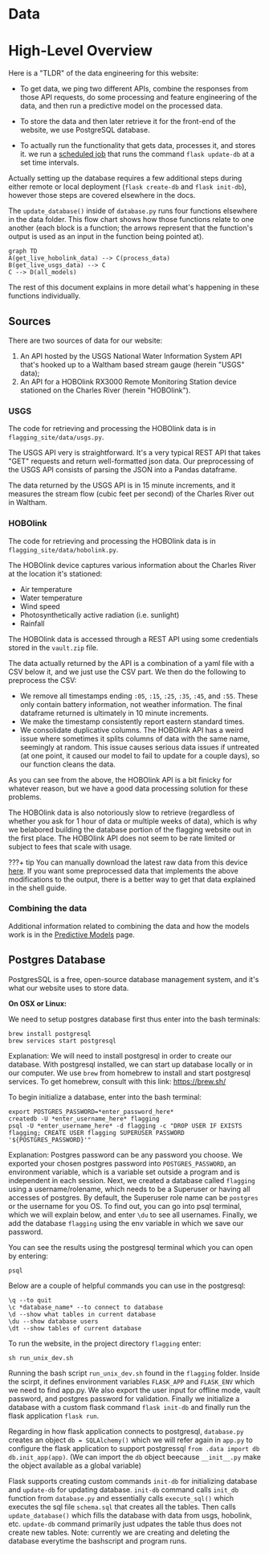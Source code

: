 # Data

# High-Level Overview

Here is a "TLDR" of the data engineering for this website:

- To get data, we ping two different APIs, combine the responses from those API requests, do some processing and feature engineering of the data, and then run a predictive model on the processed data.

- To store the data and then later retrieve it for the front-end of the website, we use PostgreSQL database.

- To actually run the functionality that gets data, processes it, and stores it. we run a [scheduled job](https://en.wikipedia.org/wiki/Job_scheduler) that runs the command `flask update-db` at a set time intervals.

Actually setting up the database requires a few additional steps during either remote or local deployment (`flask create-db` and `flask init-db`), however those steps are covered elsewhere in the docs.

The `update_database()` inside of `database.py` runs four functions elsewhere in the data folder. This flow chart shows how those functions relate to one another (each block is a function; the arrows represent that the function's output is used as an input in the function being pointed at).

```mermaid
graph TD
A(get_live_hobolink_data) --> C(process_data)
B(get_live_usgs_data) --> C
C --> D(all_models)
```

The rest of this document explains in more detail what's happening in these functions individually.

## Sources

There are two sources of data for our website:

1. An API hosted by the USGS National Water Information System API that's hooked up to a Waltham based stream gauge (herein "USGS" data);
2. An API for a HOBOlink RX3000 Remote Monitoring Station device stationed on the Charles River (herein "HOBOlink").

### USGS 

The code for retrieving and processing the HOBOlink data is in `flagging_site/data/usgs.py`.

The USGS API very is straightforward. It's a very typical REST API that takes "GET" requests and return well-formatted json data. Our preprocessing of the USGS API consists of parsing the JSON into a Pandas dataframe.

The data returned by the USGS API is in 15 minute increments, and it measures the stream flow (cubic feet per second) of the Charles River out in Waltham.

### HOBOlink

The code for retrieving and processing the HOBOlink data is in `flagging_site/data/hobolink.py`.

The HOBOlink device captures various information about the Charles River at the location it's stationed:

- Air temperature
- Water temperature
- Wind speed
- Photosynthetically active radiation (i.e. sunlight)
- Rainfall

The HOBOlink data is accessed through a REST API using some credentials stored in the `vault.zip` file.

The data actually returned by the API is a combination of a yaml file with a CSV below it, and we just use the CSV part. We then do the following to preprocess the CSV:

- We remove all timestamps ending `:05`, `:15`, `:25`, `:35`, `:45`, and `:55`. These only contain battery information, not weather information. The final dataframe returned is ultimately in 10 minute increments.
- We make the timestamp consistently report eastern standard times.
- We consolidate duplicative columns. The HOBOlink API has a weird issue where sometimes it splits columns of data with the same name, seemingly at random. This issue causes serious data issues if untreated (at one point, it caused our model to fail to update for a couple days), so our function cleans the data.

As you can see from the above, the HOBOlink API is a bit finicky for whatever reason, but we have a good data processing solution for these problems.

The HOBOlink data is also notoriously slow to retrieve (regardless of whether you ask for 1 hour of data or multiple weeks of data), which is why we belabored building the database portion of the flagging website out in the first place. The HOBOlink API does not seem to be rate limited or subject to fees that scale with usage.

???+ tip
    You can manually download the latest raw data from this device [here](https://www.hobolink.com/p/0cdac4a6910cef5a8883deb005d73ae1). If you want some preprocessed data that implements the above modifications to the output, there is a better way to get that data explained in the shell guide.

### Combining the data

Additional information related to combining the data and how the models work is in the [Predictive Models](../predictive_models) page.

## Postgres Database

PostgresSQL is a free, open-source database management system, and it's what our website uses to store data.

**On OSX or Linux:**

We need to setup postgres database first thus enter into the bash terminals:

```
brew install postgresql
brew services start postgresql
```
Explanation: We will need to install postgresql in order to create our database. With postgresql installed, we can start up database locally or in our computer. We use `brew` from homebrew to install and start postgresql services. To get homebrew, consult with this link: https://brew.sh/

To  begin initialize a database, enter into the bash terminal: 

```shell
export POSTGRES_PASSWORD=*enter_password_here*
createdb -U *enter_username_here* flagging
psql -U *enter_username_here* -d flagging -c "DROP USER IF EXISTS flagging; CREATE USER flagging SUPERUSER PASSWORD '${POSTGRES_PASSWORD}'"
```

Explanation: Postgres password can be any password you choose. We exported your chosen postgres password into `POSTGRES_PASSWORD`, an environment variable, which is a variable set outside a program and is independent in each session. Next, we created a database called `flagging` using a username/rolename, which needs to be a Superuser or having all accesses of postgres. By default, the Superuser role name can be `postgres` or the username for you OS. To find out, you can go into psql terminal, which we will explain below, and enter `\du` to see all usernames. Finally, we add the database `flagging` using the env variable in which we save our password. 

You can see the results using the postgresql terminal which you can open by entering:
```
psql
```

Below are a couple of helpful commands you can use in the postgresql:

```
\q --to quit
\c *database_name* --to connect to database
\d --show what tables in current database
\du --show database users
\dt --show tables of current database
```

To run the website, in the project directory `flagging` enter:

```shell script
sh run_unix_dev.sh
```

Running the bash script `run_unix_dev.sh` found in the `flagging` folder. Inside the scirpt, it defines environment variables `FLASK_APP` and `FLASK_ENV` which we need to find app.py. We also export the user input for offline mode, vault password, and postgres password for validation. Finally we initialize a database with a custom flask command `flask init-db` and finally run the flask application `flask run`.

Regarding in how flask application connects to postgresql, `database.py` creates an object  `db = SQLAlchemy()` which we will refer again in `app.py` to configure the flask application to support postgressql `from .data import db` `db.init_app(app)`. (We can import the `db` object beecause `__init__.py` make the object available as a global variable) 

Flask supports creating custom commands `init-db` for initializing database and `update-db` for updating database. `init-db` command calls `init_db` function from `database.py` and essentially calls `execute_sql()` which executes the sql file `schema.sql` that creates all the tables. Then calls `update_database()` which fills the database with data from usgs, hobolink, etc. `update-db` command primarily just udpates the table thus does not create new tables. Note: currently we are creating and deleting the database everytime the bashscript and program runs. 
